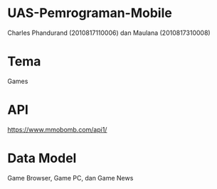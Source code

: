 # UAS-Pemrograman-Mobile
Charles Phandurand (2010817110006) dan Maulana (2010817310008)

# Tema
Games

# API
https://www.mmobomb.com/api1/

# Data Model
Game Browser, Game PC, dan Game News
